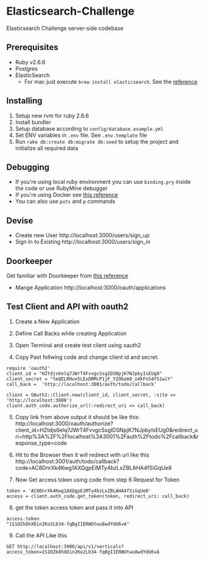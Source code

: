 # Elasticsearch-Challenge
Elasticsearch Challenge server-side codebase

## Prerequisites
* Ruby v2.6.6
* Postgres
* ElasticSearch
    - For mac just execute `brew install elasticsearch`.
      See the [reference](https://www.elastic.co/downloads/elasticsearch)

## Installing

1. Setup new rvm for ruby 2.6.6
2. Install bundler
3. Setup database according to `config/database.example.yml`
4. Set ENV variables in `.env` file. See `.env.template` file
4. Run `rake db:create db:migrate db:seed` to setup the project and initialize all required data

## Debugging
* If you're using local ruby environment you can use `binding.pry` inside the code or use RubyMine debugger
* If you're using Docker see [this reference](https://medium.com/@GrantMercer/debugging-rails-on-docker-with-vscode-6f9d920413fd)
* You can also use `puts` and `p` commands

## Devise
* Create new User http://localhost:3000/users/sign_up
* Sign In to Existing http://localhost:3000/users/sign_in

## Doorkeeper
Get familiar with Doorkeeper from [this reference](https://doorkeeper.gitbook.io/guides/ruby-on-rails/getting-started)

* Mange Application
http://localhost:3000/oauth/applications

## Test Client and API with oauth2
1. Create a New Application
2. Define Call Backs while creating Application
3. Open Terminal and create test client using oauth2 

4. Copy Past follwing code and change client id and secret.
```
require 'oauth2'
client_id = "HZtdjs6elq7JWrT4FvvgcSsgIDSNpjK7NJpbyIsEUg0"
client_secret = "teQELRHun5LExDRMcP1jF_Y2Obom0_o4kFnS4YS1wiY"
call_back =  'http://localhost:3001/auth/todo/callback'

client = OAuth2::Client.new(client_id, client_secret, :site => 'http://localhost:3000')
client.auth_code.authorize_url(:redirect_uri => call_back)
```

5. Copy link from above output it should be like this:
http://localhost:3000/oauth/authorize?client_id=HZtdjs6elq7JWrT4FvvgcSsgIDSNpjK7NJpbyIsEUg0&redirect_uri=http%3A%2F%2Flocalhost%3A3001%2Fauth%2Ftodo%2Fcallback&response_type=code

6. Hit to the Browser 
then it will redirect with url like this
   http://localhost:3001/auth/todo/callback?code=AC8DnrXk4Kwg1AXQgpEiMTy4bzLxZBLAHA4fSiGqUe8

7. Now Get access token using code from step 6
Request for Token
```
token = 'AC8DnrXk4Kwg1AXQgpEiMTy4bzLxZBLAHA4fSiGqUe8'
access = client.auth_code.get_token(token, redirect_uri: call_back)
```
8. get the token access token and pass it into API
```
access.token
"1S1OZk8hXDin2Ko2Lb34-fqBgIIERWUtwu8wdYdU6vA" 
```
9. Call the API Like this
```bigquery
GET http://localhost:3000/api/v1/verticals?access_token=1S1OZk8hXDin2Ko2Lb34-fqBgIIERWUtwu8wdYdU6vA
```
